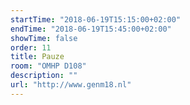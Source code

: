 ```yaml
---
startTime: "2018-06-19T15:15:00+02:00"
endTime: "2018-06-19T15:45:00+02:00"
showTime: false
order: 11
title: Pauze
room: "OMHP D108"
description: ""
url: "http://www.genm18.nl"
---
```

